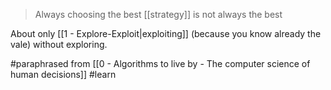  > Always choosing the best [[strategy]] is not always the best

About only [[1 - Explore-Exploit|exploiting]] (because you know already the vale) without exploring.

#paraphrased from [[0 - Algorithms to live by - The computer science of human decisions]] #learn